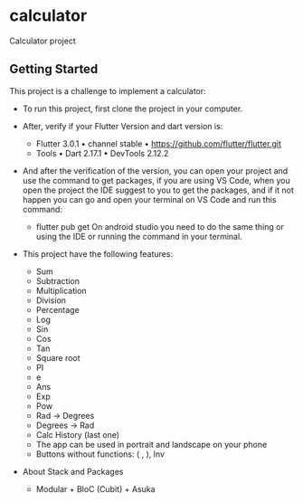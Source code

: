 # calculator

Calculator project

## Getting Started

This project is a challenge to implement a calculator:

- To run this project, first clone the project in your computer.
- After, verify if your Flutter Version and dart version is:
    - Flutter 3.0.1 • channel stable • https://github.com/flutter/flutter.git
    - Tools • Dart 2.17.1 • DevTools 2.12.2
- And after the verification of the version, you can open your project and use the command to get packages,
if you are using VS Code, when you open the project the IDE suggest to you to get the packages, and if
it not happen you can go and open your terminal on VS Code and run this command: 
    - flutter pub get
On android studio you need to do the same thing or using the IDE or running the command in your terminal.

- This project have the following features:
    - Sum
    - Subtraction
    - Multiplication
    - Division
    - Percentage
    - Log
    - Sin
    - Cos
    - Tan
    - Square root
    - PI
    - e
    - Ans
    - Exp
    - Pow
    - Rad -> Degrees
    - Degrees -> Rad
    - Calc History (last one)
    - The app can be used in portrait and landscape on your phone
    - Buttons without functions: ( , ), lnv
- About Stack and Packages
    - Modular + BloC (Cubit) + Asuka
